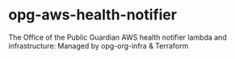 # opg-aws-health-notifier
The Office of the Public Guardian AWS health notifier lambda and infrastructure: Managed by opg-org-infra &amp; Terraform
